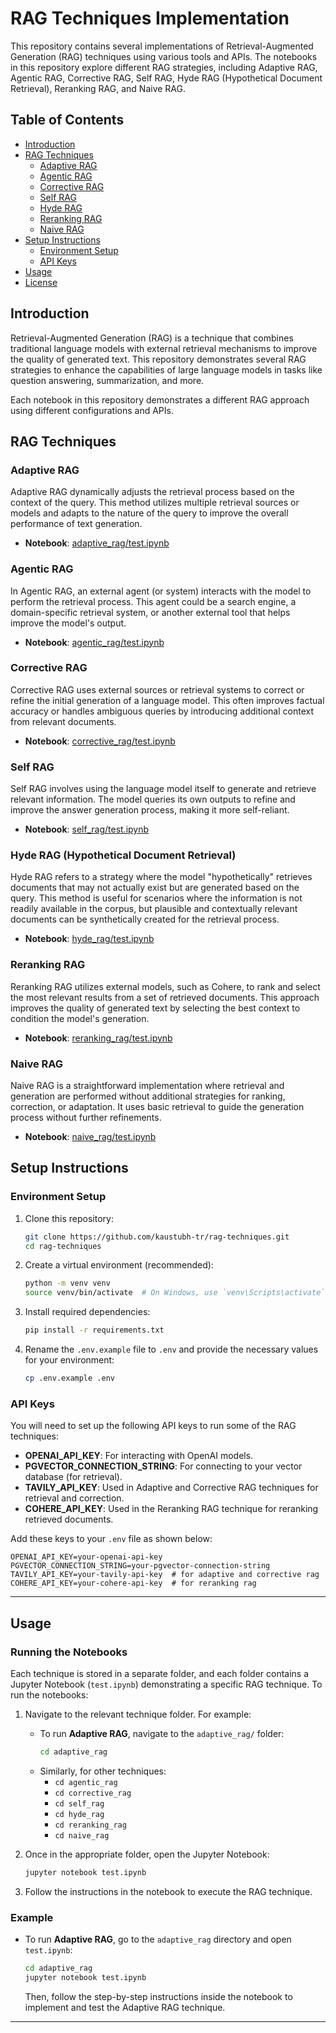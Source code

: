 # **RAG Techniques Implementation**

This repository contains several implementations of Retrieval-Augmented Generation (RAG) techniques using various tools and APIs. The notebooks in this repository explore different RAG strategies, including Adaptive RAG, Agentic RAG, Corrective RAG, Self RAG, Hyde RAG (Hypothetical Document Retrieval), Reranking RAG, and Naive RAG.

## **Table of Contents**
- [Introduction](#introduction)
- [RAG Techniques](#rag-techniques)
  - [Adaptive RAG](#adaptive-rag)
  - [Agentic RAG](#agentic-rag)
  - [Corrective RAG](#corrective-rag)
  - [Self RAG](#self-rag)
  - [Hyde RAG](#hyde-rag-hypothetical-document-retrieval)
  - [Reranking RAG](#reranking-rag)
  - [Naive RAG](#naive-rag)
- [Setup Instructions](#setup-instructions)
  - [Environment Setup](#environment-setup)
  - [API Keys](#api-keys)
- [Usage](#usage)
- [License](#license)

## **Introduction**
Retrieval-Augmented Generation (RAG) is a technique that combines traditional language models with external retrieval mechanisms to improve the quality of generated text. This repository demonstrates several RAG strategies to enhance the capabilities of large language models in tasks like question answering, summarization, and more.

Each notebook in this repository demonstrates a different RAG approach using different configurations and APIs.

## **RAG Techniques**

### **Adaptive RAG**
Adaptive RAG dynamically adjusts the retrieval process based on the context of the query. This method utilizes multiple retrieval sources or models and adapts to the nature of the query to improve the overall performance of text generation.

- **Notebook**: [adaptive_rag/test.ipynb](adaptive_rag/test.ipynb)

### **Agentic RAG**
In Agentic RAG, an external agent (or system) interacts with the model to perform the retrieval process. This agent could be a search engine, a domain-specific retrieval system, or another external tool that helps improve the model's output.

- **Notebook**: [agentic_rag/test.ipynb](agentic_rag/test.ipynb)

### **Corrective RAG**
Corrective RAG uses external sources or retrieval systems to correct or refine the initial generation of a language model. This often improves factual accuracy or handles ambiguous queries by introducing additional context from relevant documents.

- **Notebook**: [corrective_rag/test.ipynb](corrective_rag/test.ipynb)

### **Self RAG**
Self RAG involves using the language model itself to generate and retrieve relevant information. The model queries its own outputs to refine and improve the answer generation process, making it more self-reliant.

- **Notebook**: [self_rag/test.ipynb](self_rag/test.ipynb)

### **Hyde RAG (Hypothetical Document Retrieval)**
Hyde RAG refers to a strategy where the model "hypothetically" retrieves documents that may not actually exist but are generated based on the query. This method is useful for scenarios where the information is not readily available in the corpus, but plausible and contextually relevant documents can be synthetically created for the retrieval process.

- **Notebook**: [hyde_rag/test.ipynb](hyde_rag/test.ipynb)

### **Reranking RAG**
Reranking RAG utilizes external models, such as Cohere, to rank and select the most relevant results from a set of retrieved documents. This approach improves the quality of generated text by selecting the best context to condition the model's generation.

- **Notebook**: [reranking_rag/test.ipynb](reranking_rag/test.ipynb)

### **Naive RAG**
Naive RAG is a straightforward implementation where retrieval and generation are performed without additional strategies for ranking, correction, or adaptation. It uses basic retrieval to guide the generation process without further refinements.

- **Notebook**: [naive_rag/test.ipynb](naive_rag/test.ipynb)

## **Setup Instructions**

### **Environment Setup**
1. Clone this repository:
    ```bash
    git clone https://github.com/kaustubh-tr/rag-techniques.git
    cd rag-techniques
    ```

2. Create a virtual environment (recommended):
    ```bash
    python -m venv venv
    source venv/bin/activate  # On Windows, use `venv\Scripts\activate`
    ```

3. Install required dependencies:
    ```bash
    pip install -r requirements.txt
    ```

4. Rename the `.env.example` file to `.env` and provide the necessary values for your environment:
    ```bash
    cp .env.example .env
    ```

### **API Keys**
You will need to set up the following API keys to run some of the RAG techniques:

- **OPENAI_API_KEY**: For interacting with OpenAI models.
- **PGVECTOR_CONNECTION_STRING**: For connecting to your vector database (for retrieval).
- **TAVILY_API_KEY**: Used in Adaptive and Corrective RAG techniques for retrieval and correction.
- **COHERE_API_KEY**: Used in the Reranking RAG technique for reranking retrieved documents.

Add these keys to your `.env` file as shown below:

```
OPENAI_API_KEY=your-openai-api-key
PGVECTOR_CONNECTION_STRING=your-pgvector-connection-string
TAVILY_API_KEY=your-tavily-api-key  # for adaptive and corrective rag
COHERE_API_KEY=your-cohere-api-key  # for reranking rag
```

---

## **Usage**

### Running the Notebooks
Each technique is stored in a separate folder, and each folder contains a Jupyter Notebook (`test.ipynb`) demonstrating a specific RAG technique. To run the notebooks:

1. Navigate to the relevant technique folder. For example:
    - To run **Adaptive RAG**, navigate to the `adaptive_rag/` folder:
      ```bash
      cd adaptive_rag
      ```
    - Similarly, for other techniques:
      - `cd agentic_rag`
      - `cd corrective_rag`
      - `cd self_rag`
      - `cd hyde_rag`
      - `cd reranking_rag`
      - `cd naive_rag`

2. Once in the appropriate folder, open the Jupyter Notebook:
    ```bash
    jupyter notebook test.ipynb
    ```

3. Follow the instructions in the notebook to execute the RAG technique.

### Example
- To run **Adaptive RAG**, go to the `adaptive_rag` directory and open `test.ipynb`:
    ```bash
    cd adaptive_rag
    jupyter notebook test.ipynb
    ```

    Then, follow the step-by-step instructions inside the notebook to implement and test the Adaptive RAG technique.

---